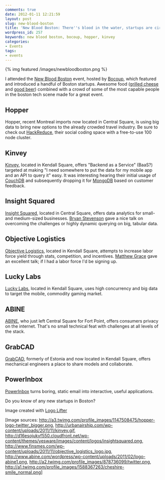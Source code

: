 ```yaml
---
comments: true
date: 2012-01-11 12:21:59
layout: post
slug: new-blood-boston
title: 'New Blood Boston: There''s blood in the water, startups are circling'
wordpress_id: 257
keywords: new blood boston, bocoup, hopper, kinvey
categories:
- Events
tags:
- events
---
```


{% img featured /images/newbloodboston.png %}

I attended the [New Blood Boston](http://new-blood-boston.eventbrite.com) event, hosted by [Bocoup](http://bocoup.com), which featured and introduced a handful of Boston startups. Awesome food ([grilled cheese](http://www.grilledcheesenation.net/) and [good beer](http://www.prettythingsbeertoday.com)) combined with a crowd of some of the most capable people in the boston tech scene made for a great event.

<!-- more -->

## Hopper



Hopper, recent Montreal imports now located in Central Square, is using big data to bring new options to the already crowded travel industry. Be sure to check out [HackReduce](http://www.facebook.com/hackreduce), their social coding space with a free-to-use 100 node cluster.



## Kinvey



[Kinvey](http://www.kinvey.com/), located in Kendall Square, offers "Backend as a Service" (BaaS?) targeted at making "I need somewhere to put the data for my mobile app and an API to query it" easy. It was interesting hearing their initial usage of [CouchDB](http://couchdb.apache.org/) and subsequently dropping it for [MongoDB](http://www.mongodb.org/) based on customer feedback.
 


## Insight Squared



[Insight Squared](http://www.insightsquared.com), located in Central Square, offers data analytics for small- and medium-sized businesses. [Bryan Stevenson](http://www.linkedin.com/in/bryansstevenson) gave a nice talk on overcoming the challenges or highly dynamic querying on big, tabular data.



## Objective Logistics



[Objective Logistics](http://objectivelogistics.com/), located in Kendall Square, attempts to increase labor force yield through stats, competition, and incentives. [Matthew Grace](https://twitter.com/#!/mattastica) gave an excellent talk; if I had a labor force I'd be signing up.
 


## Lucky Labs



[Lucky Labs](http://luckylabs.com/), located in Kendall Square, uses high concurrency and big data to target the mobile, commodity gaming market.



## ABINE



[ABINE](http://www.abine.com/), who just left Central Square for Fort Point, offers consumers privacy on the internet. That's no small technical feat with challenges at all levels of the stack.



## GrabCAD



[GrabCAD](http://grabcad.com), formerly of Estonia and now located in Kendall Square, offers mechanical engineers a place to share models and collaborate.



## PowerInbox



[PowerInbox](http://powerinbox.com/) turns boring, static email into interactive, useful applications.

Do you know of any new startups in Boston?

Image created with [Logo Lifter](http://logolifter.com/)

[Image sources: http://a3.twimg.com/profile_images/1147508475/hopper-logo-twitter_bigger.png, http://urbanairship.com/wp-content/uploads/2011/11/kinvey.gif, http://d16esojukvf550.cloudfront.net/wp-content/themes/yesware/images/content/logos/insightsquared.png, http://www.finsmes.com/wp-content/uploads/2011/11/objective_logistics_logo.jpg, http://www.abine.com/wordpress/wp-content/uploads/2011/02/logo-abine1.png, http://a2.twimg.com/profile_images/878736099/twitter.png, http://a1.twimg.com/profile_images/1588367263/cheshire-smile_normal.png]

